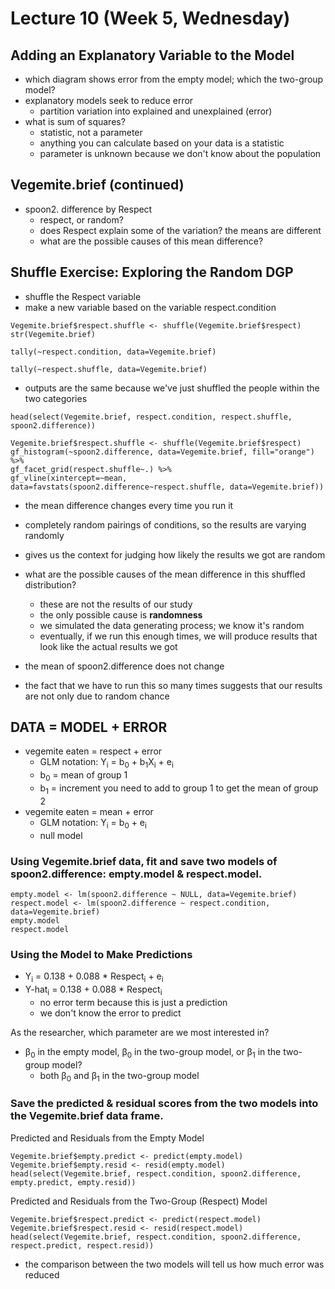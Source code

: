 # Lecture 10 (Week 5, Wednesday)

## Adding an Explanatory Variable to the Model
* which diagram shows error from the empty model; which the two-group model?
* explanatory models seek to reduce error
  * partition variation into explained and unexplained (error)
* what is sum of squares?
  * statistic, not a parameter
  * anything you can calculate based on your data is a statistic
  * parameter is unknown because we don't know about the population

## Vegemite.brief (continued)
* spoon2. difference by Respect
  * respect, or random?
  * does Respect explain some of the variation? the means are different
  * what are the possible causes of this mean difference?

## Shuffle Exercise: Exploring the Random DGP
* shuffle the Respect variable
* make a new variable based on the variable respect.condition
````
Vegemite.brief$respect.shuffle <- shuffle(Vegemite.brief$respect)
str(Vegemite.brief)
````
````
tally(~respect.condition, data=Vegemite.brief)
````
````
tally(~respect.shuffle, data=Vegemite.brief)
````
  * outputs are the same because we've just shuffled the people within the two categories
````
head(select(Vegemite.brief, respect.condition, respect.shuffle, spoon2.difference))
````
````
Vegemite.brief$respect.shuffle <- shuffle(Vegemite.brief$respect)
gf_histogram(~spoon2.difference, data=Vegemite.brief, fill="orange") %>%
gf_facet_grid(respect.shuffle~.) %>%
gf_vline(xintercept=~mean, data=favstats(spoon2.difference~respect.shuffle, data=Vegemite.brief))
````
  * the mean difference changes every time you run it
  * completely random pairings of conditions, so the results are varying randomly
  * gives us the context for judging how likely the results we got are random

* what are the possible causes of the mean difference in this shuffled distribution?
  * these are not the results of our study
  * the only possible cause is **randomness**
  * we simulated the data generating process; we know it's random
  * eventually, if we run this enough times, we will produce results that look like the actual results we got
* the mean of spoon2.difference does not change
* the fact that we have to run this so many times suggests that our results are not only due to random chance

## DATA = MODEL + ERROR
* vegemite eaten = respect + error
  * GLM notation: Y<sub>i</sub> = b<sub>0</sub> + b<sub>1</sub>X<sub>i</sub> + e<sub>i</sub>
  * b<sub>0</sub> = mean of group 1
  * b<sub>1</sub> = increment you need to add to group 1 to get the mean of group 2
* vegemite eaten = mean + error
  * GLM notation: Y<sub>i</sub> = b<sub>0</sub> + e<sub>i</sub>
  * null model

### Using Vegemite.brief data, fit and save two models of spoon2.difference: empty.model & respect.model.
````
empty.model <- lm(spoon2.difference ~ NULL, data=Vegemite.brief)
respect.model <- lm(spoon2.difference ~ respect.condition, data=Vegemite.brief)
empty.model
respect.model
````

### Using the Model to Make Predictions
* Y<sub>i</sub> = 0.138 + 0.088 * Respect<sub>i</sub> + e<sub>i</sub>
* Y-hat<sub>i</sub> = 0.138 + 0.088 * Respect<sub>i</sub>
  * no error term because this is just a prediction
  * we don't know the error to predict

As the researcher, which parameter are we most interested in?
* β<sub>0</sub> in the empty model,  β<sub>0</sub> in the two-group model, or β<sub>1</sub> in the two-group model?
  * both β<sub>0</sub> and β<sub>1</sub> in the two-group model

### Save the predicted & residual scores from the two models into the Vegemite.brief data frame.
Predicted and Residuals from the Empty Model
````
Vegemite.brief$empty.predict <- predict(empty.model)
Vegemite.brief$empty.resid <- resid(empty.model)
head(select(Vegemite.brief, respect.condition, spoon2.difference, empty.predict, empty.resid))
````
Predicted and Residuals from the Two-Group (Respect) Model
````
Vegemite.brief$respect.predict <- predict(respect.model)
Vegemite.brief$respect.resid <- resid(respect.model)
head(select(Vegemite.brief, respect.condition, spoon2.difference, respect.predict, respect.resid))
````
  * the comparison between the two models will tell us how much error was reduced
